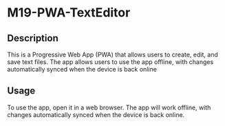 # M19-PWA-TextEditor

## Description
This is a Progressive Web App (PWA) that allows users to create, edit, and save text files. The app allows users to use the app offline, with changes automatically synced when the device is back online

## Usage
To use the app, open it in a web browser. The app will work offline, with changes automatically synced when the device is back online.

